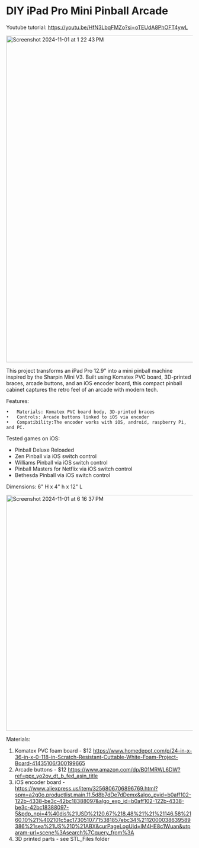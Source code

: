 # DIY iPad Pro Mini Pinball Arcade

Youtube tutorial: https://youtu.be/HfN3LbqFMZo?si=oTEUdA8PhOFT4ywL

<img width="882" alt="Screenshot 2024-11-01 at 1 22 43 PM" src="https://github.com/user-attachments/assets/40af0b51-add2-4f7d-899f-76c426532068">


This project transforms an iPad Pro 12.9" into a mini pinball machine inspired by the Sharpin Mini V3. Built using Komatex PVC board, 3D-printed braces, arcade buttons, and an iOS encoder board, this compact pinball cabinet captures the retro feel of an arcade with modern tech.

Features:

	•	Materials: Komatex PVC board body, 3D-printed braces
	•	Controls: Arcade buttons linked to iOS via encoder
	•	Compatibility:The encoder works with iOS, android, raspberry Pi, and PC.

 Tested games on iOS:
   - Pinball Deluxe Reloaded
   - Zen Pinball via iOS switch control
   - Williams Pinball via iOS switch control
   - Pinball Masters for Netflix via iOS switch control
   - Bethesda Pinball via iOS switch control

Dimensions:
6" H x 4" h x 12" L
      
<img width="637" alt="Screenshot 2024-11-01 at 6 16 37 PM" src="https://github.com/user-attachments/assets/d0c87e03-3d5c-4468-9fb1-27e80e33feee">

Materials:

1. Komatex PVC foam board - $12 https://www.homedepot.com/p/24-in-x-36-in-x-0-118-in-Scratch-Resistant-Cuttable-White-Foam-Project-Board-41435106/300199665
2. Arcade buttons - $12 https://www.amazon.com/dp/B01MRWL6DW?ref=ppx_yo2ov_dt_b_fed_asin_title
3. iOS encoder board - https://www.aliexpress.us/item/3256806706896769.html?spm=a2g0o.productlist.main.11.5d8b7dDe7dDemx&algo_pvid=b0aff102-122b-4338-be3c-42bc18388097&algo_exp_id=b0aff102-122b-4338-be3c-42bc18388097-5&pdp_npi=4%40dis%21USD%2120.67%218.48%21%21%21146.58%2160.10%21%402101c5ac17305107715381857ebc34%2112000038639589386%21sea%21US%210%21ABX&curPageLogUid=IM4HE8c1Wuan&utparam-url=scene%3Asearch%7Cquery_from%3A
4. 3D printed parts - see STL_Files folder



